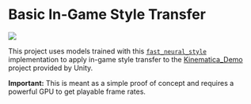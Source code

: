 # Basic In-Game Style Transfer

![](https://github.com/cj-mills/christianjmills/raw/master/images/in-game-style-transfer-experiments/part-1/my_mosaic.gif)

This project uses models trained with this [`fast_neural_style`](https://github.com/pytorch/examples/tree/master/fast_neural_style) implementation to apply in-game style transfer to the [Kinematica_Demo](https://github.com/Unity-Technologies/Kinematica_Demo/) project provided by Unity.

**Important:** This is meant as a simple proof of concept and requires a powerful GPU to get playable frame rates.

